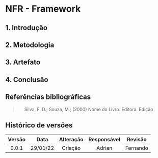 # NFR - Framework

## 1. Introdução

<p>

</p>

## 2. Metodologia

<p>

</p>

## 3. Artefato

<p>

</p>

## 4. Conclusão

<p>

</p>

## Referências bibliográficas

> Silva, F. D.; Souza, M.; (2000) Nome do Livro. Editora. Edição

## Histórico de versões

Versão|Data|Alteração|Responsável|Revisão|
:-:|:-:|:-:|:-:|:-:|
0.0.1|29/01/22|Criação|Adrian|Fernando|

<style>
    p {
        text-indent: 20px; 
        text-align: justify;
    }
</style>